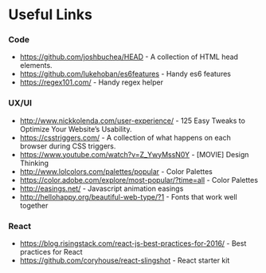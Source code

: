 Useful Links
==========

### Code

* https://github.com/joshbuchea/HEAD - A collection of HTML head elements.
* https://github.com/lukehoban/es6features - Handy es6 features
* https://regex101.com/ - Handy regex helper

### UX/UI

* http://www.nickkolenda.com/user-experience/ - 125 Easy Tweaks to Optimize Your Website’s Usability.
* https://csstriggers.com/ - A collection of what happens on each browser during CSS triggers.
* https://www.youtube.com/watch?v=Z_YwyMssN0Y - [MOVIE] Design Thinking
* http://www.lolcolors.com/palettes/popular - Color Palettes
* https://color.adobe.com/explore/most-popular/?time=all - Color Palettes
* http://easings.net/ - Javascript animation easings
* http://hellohappy.org/beautiful-web-type/?1 - Fonts that work well together

### React

* https://blog.risingstack.com/react-js-best-practices-for-2016/ - Best practices for React
* https://github.com/coryhouse/react-slingshot - React starter kit